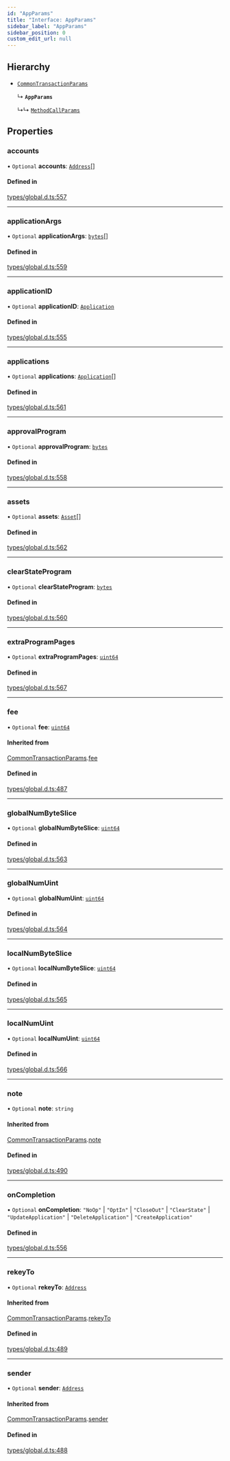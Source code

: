 ```yaml
---
id: "AppParams"
title: "Interface: AppParams"
sidebar_label: "AppParams"
sidebar_position: 0
custom_edit_url: null
---
```


## Hierarchy

- [`CommonTransactionParams`](CommonTransactionParams.md)

  ↳ **`AppParams`**

  ↳↳ [`MethodCallParams`](MethodCallParams.md)

## Properties

### accounts

• `Optional` **accounts**: [`Address`](../classes/Address.md)[]

#### Defined in

[types/global.d.ts:557](https://github.com/algorand-devrel/tealscript/blob/30e25bd/types/global.d.ts#L557)

___

### applicationArgs

• `Optional` **applicationArgs**: [`bytes`](../modules.md#bytes)[]

#### Defined in

[types/global.d.ts:559](https://github.com/algorand-devrel/tealscript/blob/30e25bd/types/global.d.ts#L559)

___

### applicationID

• `Optional` **applicationID**: [`Application`](../classes/Application.md)

#### Defined in

[types/global.d.ts:555](https://github.com/algorand-devrel/tealscript/blob/30e25bd/types/global.d.ts#L555)

___

### applications

• `Optional` **applications**: [`Application`](../classes/Application.md)[]

#### Defined in

[types/global.d.ts:561](https://github.com/algorand-devrel/tealscript/blob/30e25bd/types/global.d.ts#L561)

___

### approvalProgram

• `Optional` **approvalProgram**: [`bytes`](../modules.md#bytes)

#### Defined in

[types/global.d.ts:558](https://github.com/algorand-devrel/tealscript/blob/30e25bd/types/global.d.ts#L558)

___

### assets

• `Optional` **assets**: [`Asset`](../classes/Asset.md)[]

#### Defined in

[types/global.d.ts:562](https://github.com/algorand-devrel/tealscript/blob/30e25bd/types/global.d.ts#L562)

___

### clearStateProgram

• `Optional` **clearStateProgram**: [`bytes`](../modules.md#bytes)

#### Defined in

[types/global.d.ts:560](https://github.com/algorand-devrel/tealscript/blob/30e25bd/types/global.d.ts#L560)

___

### extraProgramPages

• `Optional` **extraProgramPages**: [`uint64`](../modules.md#uint64)

#### Defined in

[types/global.d.ts:567](https://github.com/algorand-devrel/tealscript/blob/30e25bd/types/global.d.ts#L567)

___

### fee

• `Optional` **fee**: [`uint64`](../modules.md#uint64)

#### Inherited from

[CommonTransactionParams](CommonTransactionParams.md).[fee](CommonTransactionParams.md#fee)

#### Defined in

[types/global.d.ts:487](https://github.com/algorand-devrel/tealscript/blob/30e25bd/types/global.d.ts#L487)

___

### globalNumByteSlice

• `Optional` **globalNumByteSlice**: [`uint64`](../modules.md#uint64)

#### Defined in

[types/global.d.ts:563](https://github.com/algorand-devrel/tealscript/blob/30e25bd/types/global.d.ts#L563)

___

### globalNumUint

• `Optional` **globalNumUint**: [`uint64`](../modules.md#uint64)

#### Defined in

[types/global.d.ts:564](https://github.com/algorand-devrel/tealscript/blob/30e25bd/types/global.d.ts#L564)

___

### localNumByteSlice

• `Optional` **localNumByteSlice**: [`uint64`](../modules.md#uint64)

#### Defined in

[types/global.d.ts:565](https://github.com/algorand-devrel/tealscript/blob/30e25bd/types/global.d.ts#L565)

___

### localNumUint

• `Optional` **localNumUint**: [`uint64`](../modules.md#uint64)

#### Defined in

[types/global.d.ts:566](https://github.com/algorand-devrel/tealscript/blob/30e25bd/types/global.d.ts#L566)

___

### note

• `Optional` **note**: `string`

#### Inherited from

[CommonTransactionParams](CommonTransactionParams.md).[note](CommonTransactionParams.md#note)

#### Defined in

[types/global.d.ts:490](https://github.com/algorand-devrel/tealscript/blob/30e25bd/types/global.d.ts#L490)

___

### onCompletion

• `Optional` **onCompletion**: ``"NoOp"`` \| ``"OptIn"`` \| ``"CloseOut"`` \| ``"ClearState"`` \| ``"UpdateApplication"`` \| ``"DeleteApplication"`` \| ``"CreateApplication"``

#### Defined in

[types/global.d.ts:556](https://github.com/algorand-devrel/tealscript/blob/30e25bd/types/global.d.ts#L556)

___

### rekeyTo

• `Optional` **rekeyTo**: [`Address`](../classes/Address.md)

#### Inherited from

[CommonTransactionParams](CommonTransactionParams.md).[rekeyTo](CommonTransactionParams.md#rekeyto)

#### Defined in

[types/global.d.ts:489](https://github.com/algorand-devrel/tealscript/blob/30e25bd/types/global.d.ts#L489)

___

### sender

• `Optional` **sender**: [`Address`](../classes/Address.md)

#### Inherited from

[CommonTransactionParams](CommonTransactionParams.md).[sender](CommonTransactionParams.md#sender)

#### Defined in

[types/global.d.ts:488](https://github.com/algorand-devrel/tealscript/blob/30e25bd/types/global.d.ts#L488)
